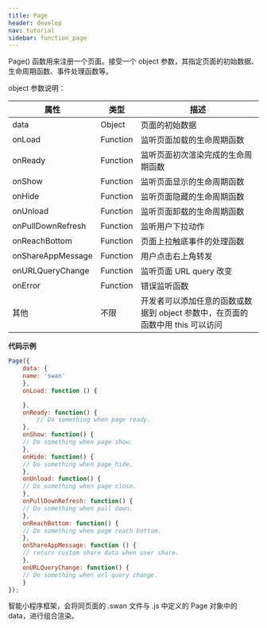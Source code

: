 ```yaml
---
title: Page
header: develop
nav: tutorial
sidebar: function_page
---
```


 

Page() 函数用来注册一个页面。接受一个 object 参数，其指定页面的初始数据、生命周期函数、事件处理函数等。

<notice>object 参数说明：</notice>

|属性|类型|描述|
|----|----|----|
|data|Object|页面的初始数据|
|onLoad|Function| 监听页面加载的生命周期函数|
|onReady|Function| 监听页面初次渲染完成的生命周期函数|
|onShow|Function| 监听页面显示的生命周期函数|
|onHide|Function| 监听页面隐藏的生命周期函数|
|onUnload|Function| 监听页面卸载的生命周期函数|
|onPullDownRefresh|Function| 监听用户下拉动作|
|onReachBottom|Function| 页面上拉触底事件的处理函数|
|onShareAppMessage|Function| 用户点击右上角转发|
|onURLQueryChange|Function|监听页面 URL query 改变|
|onError|Function|错误监听函数|
|其他|不限|开发者可以添加任意的函数或数据到 object 参数中，在页面的函数中用 this 可以访问|

**代码示例**

```js
Page({
    data: {
	name: 'swan'
    },
    onLoad: function () {

    },
    onReady: function() {
        // Do something when page ready.
    },
    onShow: function() {
	// Do something when page show.
    },
    onHide: function() {
	// Do something when page hide.
    },
    onUnload: function() {
	// Do something when page close.
    },
    onPullDownRefresh: function() {
	// Do something when pull down.
    },
    onReachBottom: function() {
	// Do something when page reach bottom.
    },
    onShareAppMessage: function () {
	// return custom share data when user share.
    },
    onURLQueryChange: function() {
	// Do something when url query change.
    }
});
```

智能小程序框架，会将同页面的 .swan 文件与 .js 中定义的 Page 对象中的 data，进行组合渲染。
